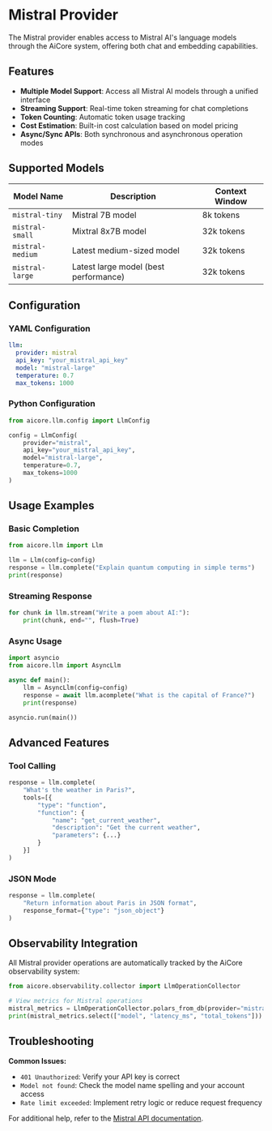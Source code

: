 
# Mistral Provider

The Mistral provider enables access to Mistral AI's language models through the AiCore system, offering both chat and embedding capabilities.

## Features

- **Multiple Model Support**: Access all Mistral AI models through a unified interface
- **Streaming Support**: Real-time token streaming for chat completions
- **Token Counting**: Automatic token usage tracking
- **Cost Estimation**: Built-in cost calculation based on model pricing
- **Async/Sync APIs**: Both synchronous and asynchronous operation modes

## Supported Models

| Model Name       | Description                     | Context Window |
|------------------|---------------------------------|----------------|
| `mistral-tiny`   | Mistral 7B model               | 8k tokens      |
| `mistral-small`  | Mixtral 8x7B model             | 32k tokens     |
| `mistral-medium` | Latest medium-sized model      | 32k tokens     |
| `mistral-large`  | Latest large model (best performance) | 32k tokens |

## Configuration

### YAML Configuration

```yaml
llm:
  provider: mistral
  api_key: "your_mistral_api_key"
  model: "mistral-large"
  temperature: 0.7
  max_tokens: 1000
```

### Python Configuration

```python
from aicore.llm.config import LlmConfig

config = LlmConfig(
    provider="mistral",
    api_key="your_mistral_api_key",
    model="mistral-large",
    temperature=0.7,
    max_tokens=1000
)
```

## Usage Examples

### Basic Completion

```python
from aicore.llm import Llm

llm = Llm(config=config)
response = llm.complete("Explain quantum computing in simple terms")
print(response)
```

### Streaming Response

```python
for chunk in llm.stream("Write a poem about AI:"):
    print(chunk, end="", flush=True)
```

### Async Usage

```python
import asyncio
from aicore.llm import AsyncLlm

async def main():
    llm = AsyncLlm(config=config)
    response = await llm.acomplete("What is the capital of France?")
    print(response)

asyncio.run(main())
```

## Advanced Features

### Tool Calling

```python
response = llm.complete(
    "What's the weather in Paris?",
    tools=[{
        "type": "function",
        "function": {
            "name": "get_current_weather",
            "description": "Get the current weather",
            "parameters": {...}
        }
    }]
)
```

### JSON Mode

```python
response = llm.complete(
    "Return information about Paris in JSON format",
    response_format={"type": "json_object"}
)
```

## Observability Integration

All Mistral provider operations are automatically tracked by the AiCore observability system:

```python
from aicore.observability.collector import LlmOperationCollector

# View metrics for Mistral operations
mistral_metrics = LlmOperationCollector.polars_from_db(provider="mistral")
print(mistral_metrics.select(["model", "latency_ms", "total_tokens"]))
```

## Troubleshooting

**Common Issues:**
- `401 Unauthorized`: Verify your API key is correct
- `Model not found`: Check the model name spelling and your account access
- `Rate limit exceeded`: Implement retry logic or reduce request frequency

For additional help, refer to the [Mistral API documentation](https://docs.mistral.ai/).